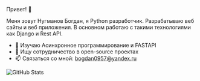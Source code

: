 Привет! 👋

 Меня зовут Нугманов Богдан, я Python разработчик. Разрабатываю веб сайты и веб приложения. В основном работаю с такими технологиями как Django и Rest API.

  - 🌱 Изучаю Асинхронное программирование и FASTAPI
 - 👯 Ищу сотрудничество в open-source проектах 
 - 📫 Связаться со мной: [bogdan0957@yandex.ru](mailto:bogdan0957@yandex.ru)
 
 ![GitHub Stats](https://github-readme-stats.vercel.app/api?username=yourusername&show_icons=true)

